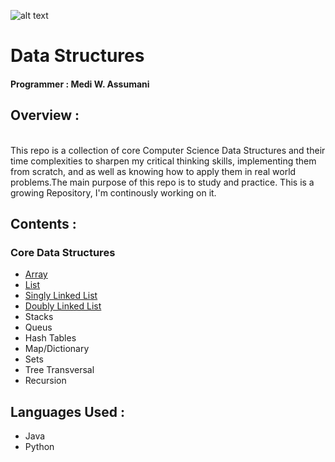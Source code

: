 ![alt text](http://www.kdjohar.in/media/blogs/2017/06/04/ds.jpg "Logo Title Text 1")

# Data Structures </br>

#### Programmer : Medi W. Assumani
## Overview : 
</br>
This repo is a collection of core Computer Science Data Structures and their time complexities to sharpen my critical thinking skills, implementing them from scratch, and  as well as knowing how to apply them in real world problems.The main purpose of this repo is to study and practice. This is a growing Repository, I'm continously working on it.

## Contents : </br>

### Core Data Structures

* <a href = "https://github.com/MediBoss/DataSructures/tree/master/Java/Array">Array</a>
* <a href = "https://github.com/MediBoss/DataSructures/tree/master/Java/List">List</a>
* <a href = "https://github.com/MediBoss/DataSructures/tree/master/Java/LinkedList"> Singly Linked List</a>
* <a href = "https://github.com/MediBoss/DataSructures/blob/master/doubly_linked_list.py"> Doubly Linked List</a>
* Stacks
* Queus
* Hash Tables
* Map/Dictionary
* Sets
* Tree Transversal
* Recursion

## Languages Used : 

* Java
* Python


